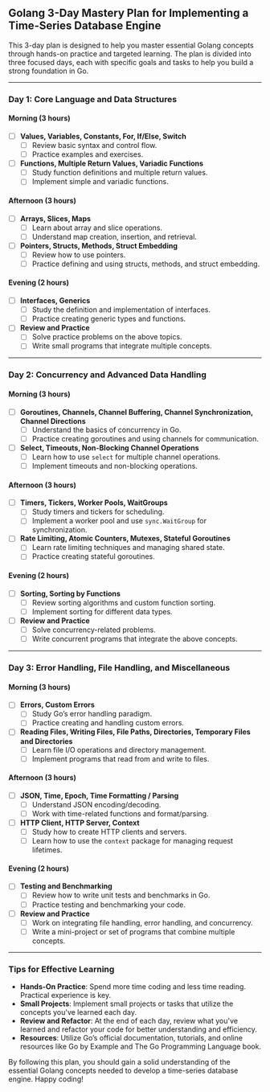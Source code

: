 ## Golang 3-Day Mastery Plan for Implementing a Time-Series Database Engine

This 3-day plan is designed to help you master essential Golang concepts through hands-on practice and targeted learning. The plan is divided into three focused days, each with specific goals and tasks to help you build a strong foundation in Go.

---

### Day 1: Core Language and Data Structures

#### Morning (3 hours)
- [ ] **Values, Variables, Constants, For, If/Else, Switch**
  - [ ] Review basic syntax and control flow.
  - [ ] Practice examples and exercises.
- [ ] **Functions, Multiple Return Values, Variadic Functions**
  - [ ] Study function definitions and multiple return values.
  - [ ] Implement simple and variadic functions.

#### Afternoon (3 hours)
- [ ] **Arrays, Slices, Maps**
  - [ ] Learn about array and slice operations.
  - [ ] Understand map creation, insertion, and retrieval.
- [ ] **Pointers, Structs, Methods, Struct Embedding**
  - [ ] Review how to use pointers.
  - [ ] Practice defining and using structs, methods, and struct embedding.

#### Evening (2 hours)
- [ ] **Interfaces, Generics**
  - [ ] Study the definition and implementation of interfaces.
  - [ ] Practice creating generic types and functions.
- [ ] **Review and Practice**
  - [ ] Solve practice problems on the above topics.
  - [ ] Write small programs that integrate multiple concepts.

---

### Day 2: Concurrency and Advanced Data Handling

#### Morning (3 hours)
- [ ] **Goroutines, Channels, Channel Buffering, Channel Synchronization, Channel Directions**
  - [ ] Understand the basics of concurrency in Go.
  - [ ] Practice creating goroutines and using channels for communication.
- [ ] **Select, Timeouts, Non-Blocking Channel Operations**
  - [ ] Learn how to use `select` for multiple channel operations.
  - [ ] Implement timeouts and non-blocking operations.

#### Afternoon (3 hours)
- [ ] **Timers, Tickers, Worker Pools, WaitGroups**
  - [ ] Study timers and tickers for scheduling.
  - [ ] Implement a worker pool and use `sync.WaitGroup` for synchronization.
- [ ] **Rate Limiting, Atomic Counters, Mutexes, Stateful Goroutines**
  - [ ] Learn rate limiting techniques and managing shared state.
  - [ ] Practice creating stateful goroutines.

#### Evening (2 hours)
- [ ] **Sorting, Sorting by Functions**
  - [ ] Review sorting algorithms and custom function sorting.
  - [ ] Implement sorting for different data types.
- [ ] **Review and Practice**
  - [ ] Solve concurrency-related problems.
  - [ ] Write concurrent programs that integrate the above concepts.

---

### Day 3: Error Handling, File Handling, and Miscellaneous

#### Morning (3 hours)
- [ ] **Errors, Custom Errors**
  - [ ] Study Go’s error handling paradigm.
  - [ ] Practice creating and handling custom errors.
- [ ] **Reading Files, Writing Files, File Paths, Directories, Temporary Files and Directories**
  - [ ] Learn file I/O operations and directory management.
  - [ ] Implement programs that read from and write to files.

#### Afternoon (3 hours)
- [ ] **JSON, Time, Epoch, Time Formatting / Parsing**
  - [ ] Understand JSON encoding/decoding.
  - [ ] Work with time-related functions and format/parsing.
- [ ] **HTTP Client, HTTP Server, Context**
  - [ ] Study how to create HTTP clients and servers.
  - [ ] Learn how to use the `context` package for managing request lifetimes.

#### Evening (2 hours)
- [ ] **Testing and Benchmarking**
  - [ ] Review how to write unit tests and benchmarks in Go.
  - [ ] Practice testing and benchmarking your code.
- [ ] **Review and Practice**
  - [ ] Work on integrating file handling, error handling, and concurrency.
  - [ ] Write a mini-project or set of programs that combine multiple concepts.

---

### Tips for Effective Learning
- **Hands-On Practice**: Spend more time coding and less time reading. Practical experience is key.
- **Small Projects**: Implement small projects or tasks that utilize the concepts you've learned each day.
- **Review and Refactor**: At the end of each day, review what you've learned and refactor your code for better understanding and efficiency.
- **Resources**: Utilize Go’s official documentation, tutorials, and online resources like Go by Example and The Go Programming Language book.

By following this plan, you should gain a solid understanding of the essential Golang concepts needed to develop a time-series database engine. Happy coding!